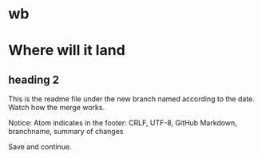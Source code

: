# wb
 
# Where will it land

## heading 2

This is the readme file under the new branch named according to the date. Watch how the merge works.


Notice: Atom indicates in the footer:
CRLF, UTF-8, GitHub Markdown, branchname, summary of changes

Save and continue.
